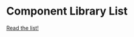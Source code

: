 # Component Library List

[Read the list!](https://elastic-rate-cd3.notion.site/75dc1174b0394f04acde30a004683f68?v=f6eac247a5be498d8387ad3febdbd548)

